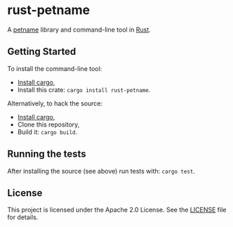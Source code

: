 # rust-petname

A [petname](http://blog.dustinkirkland.com/2015/01/introducing) library
and command-line tool in [Rust](https://www.rust-lang.org/).


## Getting Started

To install the command-line tool:

  * [Install cargo](https://crates.io/install),
  * Install this crate: `cargo install rust-petname`.

Alternatively, to hack the source:

  * [Install cargo](https://crates.io/install),
  * Clone this repository,
  * Build it: `cargo build`.


## Running the tests

After installing the source (see above) run tests with: `cargo test`.


## License

This project is licensed under the Apache 2.0 License. See the
[LICENSE](LICENSE) file for details.
